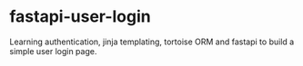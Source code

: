 # fastapi-user-login
Learning authentication, jinja templating, tortoise ORM and fastapi to build a simple user login page.
